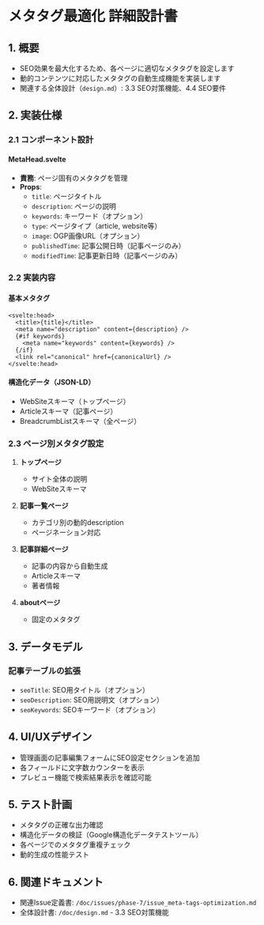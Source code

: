 # メタタグ最適化 詳細設計書

## 1. 概要

- SEO効果を最大化するため、各ページに適切なメタタグを設定します
- 動的コンテンツに対応したメタタグの自動生成機能を実装します
- 関連する全体設計（`design.md`）: 3.3 SEO対策機能、4.4 SEO要件

## 2. 実装仕様

### 2.1 コンポーネント設計

#### MetaHead.svelte
- **責務**: ページ固有のメタタグを管理
- **Props**:
  - `title`: ページタイトル
  - `description`: ページの説明
  - `keywords`: キーワード（オプション）
  - `type`: ページタイプ（article, website等）
  - `image`: OGP画像URL（オプション）
  - `publishedTime`: 記事公開日時（記事ページのみ）
  - `modifiedTime`: 記事更新日時（記事ページのみ）

### 2.2 実装内容

#### 基本メタタグ
```svelte
<svelte:head>
  <title>{title}</title>
  <meta name="description" content={description} />
  {#if keywords}
    <meta name="keywords" content={keywords} />
  {/if}
  <link rel="canonical" href={canonicalUrl} />
</svelte:head>
```

#### 構造化データ（JSON-LD）
- WebSiteスキーマ（トップページ）
- Articleスキーマ（記事ページ）
- BreadcrumbListスキーマ（全ページ）

### 2.3 ページ別メタタグ設定

1. **トップページ**
   - サイト全体の説明
   - WebSiteスキーマ

2. **記事一覧ページ**
   - カテゴリ別の動的description
   - ページネーション対応

3. **記事詳細ページ**
   - 記事の内容から自動生成
   - Articleスキーマ
   - 著者情報

4. **aboutページ**
   - 固定のメタタグ

## 3. データモデル

### 記事テーブルの拡張
- `seoTitle`: SEO用タイトル（オプション）
- `seoDescription`: SEO用説明文（オプション）
- `seoKeywords`: SEOキーワード（オプション）

## 4. UI/UXデザイン

- 管理画面の記事編集フォームにSEO設定セクションを追加
- 各フィールドに文字数カウンターを表示
- プレビュー機能で検索結果表示を確認可能

## 5. テスト計画

- メタタグの正確な出力確認
- 構造化データの検証（Google構造化データテストツール）
- 各ページでのメタタグ重複チェック
- 動的生成の性能テスト

## 6. 関連ドキュメント

- 関連Issue定義書: `/doc/issues/phase-7/issue_meta-tags-optimization.md`
- 全体設計書: `/doc/design.md` - 3.3 SEO対策機能